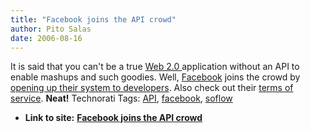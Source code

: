 ```yaml
---
title: "Facebook joins the API crowd"
author: Pito Salas
date: 2006-08-16
---
```


It is said that you can't be a true [Web 2.0
](<http://en.wikipedia.org/wiki/Web2.0>)application without an API to enable
mashups and such goodies.  Well, [Facebook](<http://www.facebook.com/>) joins
the crowd by [ opening up their system to
developers](<http://developers.facebook.com/> "Facebook Developers"). Also
check out their [terms of service](<http://developers.facebook.com/tos.php>).
**Neat!** Technorati Tags: [API](<http://www.technorati.com/tag/API>),
[facebook](<http://www.technorati.com/tag/facebook>),
[soflow](<http://www.technorati.com/tag/soflow>)


* **Link to site:** **[Facebook joins the API crowd](None)**
